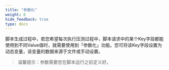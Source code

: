 ```yaml
---
title: "参数化"
weight: 6
hide_feedback: true
type: docs
---
```


脚本生成过程中，若您希望每次执行压测过程中，脚本请求中的某个Key字段都能使用到不同Value值时，就需要使用到「参数化」功能。您可将该Key字段设置为动态变量，该变量的数据来源于文件或手动设置。

> 温馨提示：参数需要您在脚本运行之前定义好。<br/>
